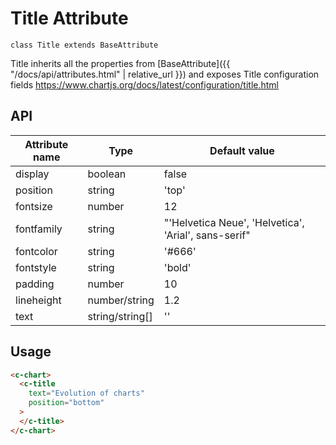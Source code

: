 # Title Attribute
`class Title extends BaseAttribute`

Title inherits all the properties from [BaseAttribute]({{ "/docs/api/attributes.html" | relative_url }}) and exposes Title configuration fields
https://www.chartjs.org/docs/latest/configuration/title.html


## API

| Attribute name | Type | Default value
| --- | --- | ---
| display | boolean | false
| position | string | 'top'
| fontsize | number | 12
| fontfamily | string | "'Helvetica Neue', 'Helvetica', 'Arial', sans-serif"
| fontcolor | string | '#666'
| fontstyle | string | 'bold'
| padding | number | 10
| lineheight | number/string | 1.2
| text | string/string[] | ''

## Usage

```html
<c-chart>
  <c-title
    text="Evolution of charts"
    position="bottom"
  >
  </c-title>
</c-chart>
```
